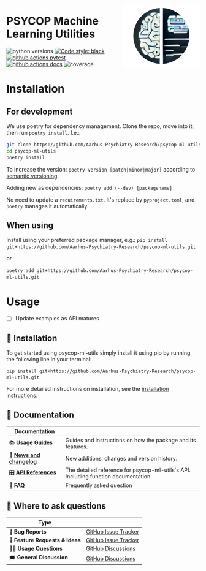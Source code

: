 <a href="https://github.com/Aarhus-Psychiatry-Research/psycop-ml-utils"><img src="https://github.com/Aarhus-Psychiatry-Research/psycop-ml-utils/blob/main/docs/_static/icon.png?raw=true" width="200" align="right" /></a>
# PSYCOP Machine Learning Utilities

![python versions](https://img.shields.io/badge/Python-%3E=3.7-blue)
[![Code style: black](https://img.shields.io/badge/Code%20Style-Black-black)](https://black.readthedocs.io/en/stable/the_black_code_style/current_style.html)
[![github actions pytest](https://github.com/Aarhus-Psychiatry-Research/psycop-ml-utils/actions/workflows/pytest.yml/badge.svg)](https://github.com/Aarhus-Psychiatry-Research/psycop-ml-utils/actions)
[![github actions docs](https://github.com/Aarhus-Psychiatry-Research/psycop-ml-utils/actions/workflows/documentation.yml/badge.svg)](https://Aarhus-Psychiatry-Research.github.io/psycop-ml-utils/)
![coverage](https://img.shields.io/endpoint?url=https://gist.githubusercontent.com/martbern/d6c40a5b5a3169c079e8b8f778b8e517/raw/badge-psycop-ml-utils-pytest-coverage.json)

# Installation
## For development
We use poetry for dependency management. Clone the repo, move into it, then run `poetry install`. I.e.:

```bash
git clone https://github.com/Aarhus-Psychiatry-Research/psycop-ml-utils.git
cd psycop-ml-utils
poetry install
```

To increase the version:
`poetry version [patch|minor|major]` according to [semantic versioning](https://semver.org/).

Adding new as dependencies:
`poetry add (--dev) [packagename]`

No need to update a `requirements.txt`. It's replace by `pyproject.toml`, and `poetry` manages it automatically.


## When using
Install using your preferred package manager, e.g.:
`pip install git+https://github.com/Aarhus-Psychiatry-Research/psycop-ml-utils.git`

or

`poetry add git+https://github.com/Aarhus-Psychiatry-Research/psycop-ml-utils.git`

# Usage
- [ ] Update examples as API matures


## 🔧 Installation
To get started using psycop-ml-utils simply install it using pip by running the following line in your terminal:

```
pip install git+https://github.com/Aarhus-Psychiatry-Research/psycop-ml-utils.git
```

For more detailed instructions on installation, see the [installation instructions](https://Aarhus-Psychiatry-Research.github.io/psycop-ml-utils/installation).


## 📖 Documentation

| Documentation              |                                                                             |
| -------------------------- | --------------------------------------------------------------------------- |
| 📚 **[Usage Guides]**       | Guides and instructions on how the package and its features.            |
| 📰 **[News and changelog]** | New additions, changes and version history.                                 |
| 🎛 **[API References]**     | The detailed reference for psycop-ml-utils's API. Including function documentation |
| 🙋 **[FAQ]**                | Frequently asked question                                |

[usage guides]: https://Aarhus-Psychiatry-Research.github.io/psycop-ml-utils/introduction.html
[api references]: https://Aarhus-Psychiatry-Research.github.io/psycop-ml-utils/
[Augmenters]: https://Aarhus-Psychiatry-Research.github.io/psycop-ml-utils/augmenters.html
[Demo]: https://share.streamlit.io/Aarhus-Psychiatry-Research/psycop-ml-utils/dev/streamlit.py
[News and changelog]: https://Aarhus-Psychiatry-Research.github.io/psycop-ml-utils/news.html
[FAQ]: https://Aarhus-Psychiatry-Research.github.io/psycop-ml-utils/faq.html

## 💬 Where to ask questions

| Type                           |                        |
| ------------------------------ | ---------------------- |
| 🚨 **Bug Reports**              | [GitHub Issue Tracker] |
| 🎁 **Feature Requests & Ideas** | [GitHub Issue Tracker] |
| 👩‍💻 **Usage Questions**          | [GitHub Discussions]   |
| 🗯 **General Discussion**       | [GitHub Discussions]   |

[github issue tracker]: https://github.com/Aarhus-Psychiatry-Research/psycop-ml-utils/issues
[github discussions]: https://github.com/Aarhus-Psychiatry-Research/psycop-ml-utils/discussions


